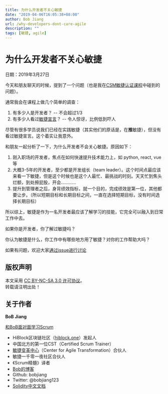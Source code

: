 ```yaml
---
title: 为什么开发者不关心敏捷
date: "2019-04-06T16:05:38+08:00"
author: Bob Jiang
url: /why-developers-dont-care-agile
description: ""
tags: [敏捷, agile]
---
```


# 为什么开发者不关心敏捷

日期：2019年3月27日

今天和朋友聊天的时候，提到了一个问题（也是我在[CSM敏捷认证课程](https://yihuode.io/brands/33)中碰到的问题）。

通常我会在课程上做几个简单的调查：

1. 有多少人是开发者？ -- 不会超过1/3
2. 有多少人看过[敏捷宣言](http://agilemanifesto.org)？ -- 令人惊讶，比例低到吓人

尽管有很多学员说我们已经在实践敏捷（其实他们的原话是，在**推**敏捷），但没有看过敏捷宣言。这个着实让我意外。

和朋友一起分析了一下，为什么开发者不会关心敏捷。原因如下：

1. 刚入职场的开发者，焦点在如何快速提升技术能力上，如 python, react, vue 等
2. 大概3-5年的开发者，至少都是开发组长（team leader）。这个时间点最应该来看一下敏捷，但是这个时候也是这个人最忙、最挑战的时刻。天天忙到焦头烂额，到处擦屁股，开会…………
3. 提升到管理者之后，身背绩效指标，就一个目的，完成绩效是第一位，其他都要让步。（所以短期目标和长期目标之间，一直在选择短期目标，没有时间选择长期目标）

所以综上，敏捷是作为一名开发者最应该了解学习的技能，它完全可以融入到日常工作中去。

如果你是开发者，你了解过敏捷吗？

你认为敏捷是什么，你工作中有哪些地方用了敏捷？对你的工作帮助大吗？

如果有问题，欢迎大家[通过issue进行讨论](https://github.com/bobjiang/daily-writing/issues/new)

## 版权声明

本文采用 [CC BY-NC-SA 3.0 许可协议](https://creativecommons.org/licenses/by-nc-sa/3.0/deed.zh)。  
转载请注明出处！

## 关于作者

**BoB Jiang**

[和BoB面对面学习Scrum](https://yihuode.io/brands/33) 

- HiBlock区块链社区（[hiblock.one](https://hiblock.one)）发起人  
- 中国北方的第一位CST（Certified Scrum Trainer）  
- [敏捷变革中心](https://www.c4at.cn/)（Center for Agile Transformation）合伙人  
- 敏捷一千零一夜社区合伙人  
- 《Scrum精髓》译者
- [Bob的博客](http://www.bobjiang.com)
- Github: bobjiang
- Twitter: @bobjiang123
- [Solidity中文文档](https://solidity-cn.readthedocs.io/zh/develop/)